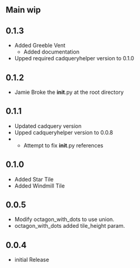 ## Main wip

## 0.1.3
* Added Greeble Vent
  * Added documentation
* Upped required cadqueryhelper version to 0.1.0

## 0.1.2
* Jamie Broke the __init__.py at the root directory

## 0.1.1
* Updated cadquery version
* Upped cadqueryhelper version to 0.0.8
* * Attempt to fix __init__.py references

## 0.1.0
* Added Star Tile
* Added Windmill Tile

## 0.0.5
* Modify octagon_with_dots to use union.
* octagon_with_dots added tile_height param.

## 0.0.4
* initial Release
